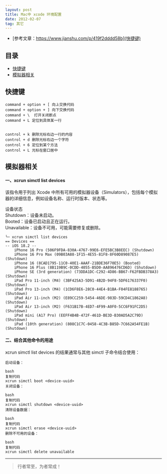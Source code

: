 ```yaml
---
layout: post
title: Mac中 xcode 环境配置
date: 2012-02-07
tag: 其它
---
```



- [参考文章：https://www.jianshu.com/p/419f2dddd58b](快捷键)

## 目录

- [快捷键](#content1)   
- [模拟器相关](#content2)   


## <a id="content1">快捷键</a>


```
command + option + [ 向上交换代码
command + option + ] 向下交换代码
command + \  打开关闭断点
command + L 定位到具体某一行


control + k 删除光标右边一行的内容
control + d 删除光标右边一个字符
control + 6 定位到某个方法
control + L 光标在窗口居中
```

## <a id="content2">模拟器相关</a>

#### **一、xcrun simctl list devices**    

该指令用于列出 Xcode 中所有可用的模拟器设备（Simulators），包括每个模拟器的详细信息，例如设备名称、运行时版本、状态等。

设备状态    
Shutdown：设备未启动。   
Booted：设备已启动且正在运行。   
Unavailable：设备不可用，可能需要修复或删除。   


```text
╰─ xcrun simctl list devices  
== Devices ==
-- iOS 18.2 --
    iPhone 16 Pro (506F9FDA-830A-4767-99E6-EFE5BC3B8EEC) (Shutdown) 
    iPhone 16 Pro Max (09B03A88-1F15-4E55-81F8-8F60D89087E5) (Shutdown) 
    iPhone 16 (8CAD1795-11C0-40E1-AAAF-21BDE36F70E5) (Booted) 
    iPhone 16 Plus (8B119B9C-0CDD-4055-B5D0-AA896476CD6D) (Shutdown) 
    iPhone SE (3rd generation) (73DDA1DC-C292-4D86-BB67-F62FBDB378A3) (Shutdown) 
    iPad Pro 11-inch (M4) (3BF425A3-5D91-4B2D-94F8-5DF6176337F0) (Shutdown) 
    iPad Pro 13-inch (M4) (1CD6F8E6-28C0-44E4-B1BA-F04FE8188765) (Shutdown) 
    iPad Air 11-inch (M2) (E89CC259-5454-46DE-983D-59CD4C1862A8) (Shutdown) 
    iPad Air 13-inch (M2) (F631B17B-4ED7-4F99-A0F0-5CC6F91FC2D5) (Shutdown) 
    iPad mini (A17 Pro) (EEFF4B4B-472F-461D-BE3D-B30AD5A2C79D) (Shutdown) 
    iPad (10th generation) (808C1C7C-0458-4C3B-B85D-7C662A54FE1B) (Shutdown) 
```

#### **二、结合其他命令的用途**     
xcrun simctl list devices 的结果通常与其他 simctl 子命令结合使用：     
```text
启动设备：

bash
复制代码
xcrun simctl boot <device-uuid>
关闭设备：

bash
复制代码
xcrun simctl shutdown <device-uuid>
清除设备数据：

bash
复制代码
xcrun simctl erase <device-uuid>
删除不可用的设备：

bash
复制代码
xcrun simctl delete unavailable
```

----------
>  行者常至，为者常成！
